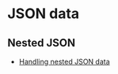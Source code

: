 # JSON data

## Nested JSON
* [Handling nested JSON data](https://docs.databricks.com/spark/latest/dataframes-datasets/complex-nested-data.html)
